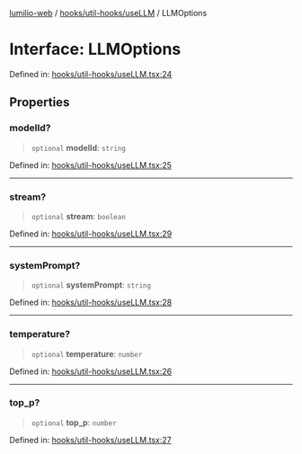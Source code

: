 [lumilio-web](../../../../modules.md) / [hooks/util-hooks/useLLM](../index.md) / LLMOptions

# Interface: LLMOptions

Defined in: [hooks/util-hooks/useLLM.tsx:24](https://github.com/EdwinZhanCN/Lumilio-Photos/blob/bdb61d82271cd56f7d31e6f3e50cded728e37cea/web/src/hooks/util-hooks/useLLM.tsx#L24)

## Properties

### modelId?

> `optional` **modelId**: `string`

Defined in: [hooks/util-hooks/useLLM.tsx:25](https://github.com/EdwinZhanCN/Lumilio-Photos/blob/bdb61d82271cd56f7d31e6f3e50cded728e37cea/web/src/hooks/util-hooks/useLLM.tsx#L25)

***

### stream?

> `optional` **stream**: `boolean`

Defined in: [hooks/util-hooks/useLLM.tsx:29](https://github.com/EdwinZhanCN/Lumilio-Photos/blob/bdb61d82271cd56f7d31e6f3e50cded728e37cea/web/src/hooks/util-hooks/useLLM.tsx#L29)

***

### systemPrompt?

> `optional` **systemPrompt**: `string`

Defined in: [hooks/util-hooks/useLLM.tsx:28](https://github.com/EdwinZhanCN/Lumilio-Photos/blob/bdb61d82271cd56f7d31e6f3e50cded728e37cea/web/src/hooks/util-hooks/useLLM.tsx#L28)

***

### temperature?

> `optional` **temperature**: `number`

Defined in: [hooks/util-hooks/useLLM.tsx:26](https://github.com/EdwinZhanCN/Lumilio-Photos/blob/bdb61d82271cd56f7d31e6f3e50cded728e37cea/web/src/hooks/util-hooks/useLLM.tsx#L26)

***

### top\_p?

> `optional` **top\_p**: `number`

Defined in: [hooks/util-hooks/useLLM.tsx:27](https://github.com/EdwinZhanCN/Lumilio-Photos/blob/bdb61d82271cd56f7d31e6f3e50cded728e37cea/web/src/hooks/util-hooks/useLLM.tsx#L27)
